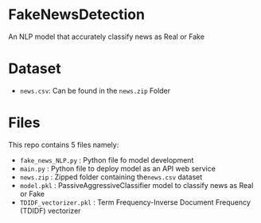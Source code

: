 # FakeNewsDetection
An NLP model that accurately classify news as Real or Fake

# Dataset
* `news.csv`: Can be found in the `news.zip` Folder

# Files
This repo contains 5 files namely:
* `fake_news_NLP.py` : Python file fo model development
* `main.py` : Python file to deploy model as an API web service
* `news.zip` : Zipped folder containing the`news.csv` dataset
* `model.pkl` : PassiveAggressiveClassifier model to classify news as Real or Fake
* `TDIDF_vectorizer.pkl` : Term Frequency-Inverse Document Frequency (TDIDF) vectorizer
